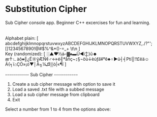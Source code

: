 # Substitution Cipher
Sub Cipher console app.
Beginner C++ excercises for fun and learning.
\
\
\
Alphabet plain:		[ abcdefghijklmnopqrstuvwxyzABCDEFGHIJKLMNOPQRSTUVWXYZ,./?"';[]1234567890!@#$%^&*()-=_+ \t\n ]
\
Key (randomized):		[ ░▲♥½á⌐▓♠▬Ü◄ì↕}û☻æ↑∟àô♦╣¿É☼ÿÆÑ¢♂↔é╢ªåñç~↨§¬öù↓èúƒâ¥ºê♣♀►ü┤╡₧í║‼£ëä☺Ä{╕ï⌂ÇÖ»¡ó▼│Å╖¼♫▒ò|«¶î ]
\
\
------------ Sub Cipher ------------
1) Create a sub cipher message with option to save it
2) Load a saved .txt file with a subbed message
3) Load a sub cipher message from clipboard
4) Exit


Select a number from 1 to 4 from the options above:
